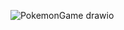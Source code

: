 ![PokemonGame drawio](https://github.com/Gilaric/PokemonCardGameAndroidMobile/assets/47851759/8e987c1b-49de-4bee-86ce-f18b062a0628)
